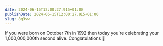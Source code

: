 ```yaml
---
date: 2024-06-15T12:00:27.915+01:00
publishDate: 2024-06-15T12:00:27.915+01:00
slug: 8q3vw
---
```

If you were born on October 7th in 1992 then today you're celebrating your 1,000,000,000th second alive. Congratulations 🥳
